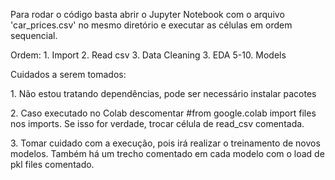 Para rodar o código basta abrir o Jupyter Notebook com o arquivo
\'car_prices.csv\' no mesmo diretório e executar as células em ordem
sequencial.

Ordem: 1. Import 2. Read csv 3. Data Cleaning 3. EDA 5-10. Models

Cuidados a serem tomados:

1\. Não estou tratando dependências, pode ser necessário instalar
pacotes

2\. Caso executado no Colab descomentar #from google.colab import files
nos imports. Se isso for verdade, trocar célula de read_csv comentada.

3\. Tomar cuidado com a execução, pois irá realizar o treinamento de
novos modelos. Também há um trecho comentado em cada modelo com o load
de pkl files comentado.

